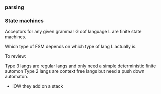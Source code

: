 ### parsing
### State machines
Acceptors for any given grammar G oof language L are finite state machines.


Which type of FSM depends on which type of lang L actually is.

To review:

Type 3 langs are regular langs and only need a simple deterministic finite automon
Type 2 langs are context free langs but need a push down automaton.
  * IOW they add on a stack